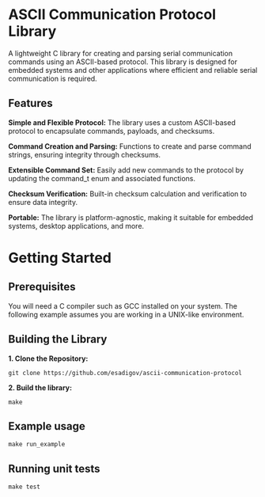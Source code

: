 # ASCII Communication Protocol Library

A lightweight C library for creating and parsing serial communication commands using an ASCII-based protocol. This library is designed for embedded systems and other applications where efficient and reliable serial communication is required.

## Features

**Simple and Flexible Protocol:** The library uses a custom ASCII-based protocol to encapsulate commands, payloads, and checksums.

**Command Creation and Parsing:** Functions to create and parse command strings, ensuring integrity through checksums.

**Extensible Command Set:** Easily add new commands to the protocol by updating the command_t enum and associated functions.

**Checksum Verification:** Built-in checksum calculation and verification to ensure data integrity.

**Portable:** The library is platform-agnostic, making it suitable for embedded systems, desktop applications, and more.

# Getting Started
## Prerequisites
You will need a C compiler such as GCC installed on your system. The following example assumes you are working in a UNIX-like environment.

## Building the Library
**1. Clone the Repository:**

`git clone https://github.com/esadigov/ascii-communication-protocol`

**2. Build the library:**

`make`

## Example usage

`make run_example`

## Running unit tests

`make test`